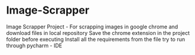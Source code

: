 # Image-Scrapper
Image Scrapper Project - For scrapping images in google chrome and download files in local repository
Save the chrome extension in the project folder before executing
Install all the requirements from the file
try to run through pycharm - IDE
